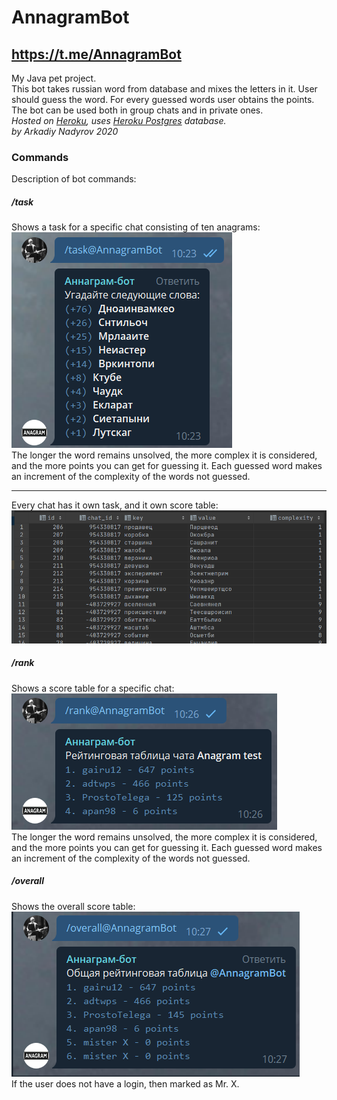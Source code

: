 # AnnagramBot
<https://t.me/AnnagramBot>
---
My Java pet project.  
This bot takes russian word from database and mixes the letters in it. User should guess the word. For every guessed words user obtains the points. The bot can be used both in group chats and in private ones.  
_Hosted on [Heroku](https://www.heroku.com), uses [Heroku Postgres](https://www.heroku.com/postgres) database.  
by Arkadiy Nadyrov 2020_
### Commands
Description of bot commands:
##### _/task_
Shows a task for a specific chat consisting of ten anagrams:  
![Screenshot](/screenshots/task_screenshot.png)  
The longer the word remains unsolved, the more complex it is considered, and the more points you can get for guessing it. Each guessed word makes an increment of the complexity of the words not guessed.  
***
Every chat has it own task, and it own score table:  
![Screenshot](/screenshots/taskbase_screenshot.png)  
##### _/rank_
Shows a score table for a specific chat:    
![Screenshot](/screenshots/rank_screenshot.png)  
The longer the word remains unsolved, the more complex it is considered, and the more points you can get for guessing it. Each guessed word makes an increment of the complexity of the words not guessed.
##### _/overall_
Shows the overall score table:  
![Screenshot](/screenshots/overall_screenshot.png)  
If the user does not have a login, then marked as Mr. X.
